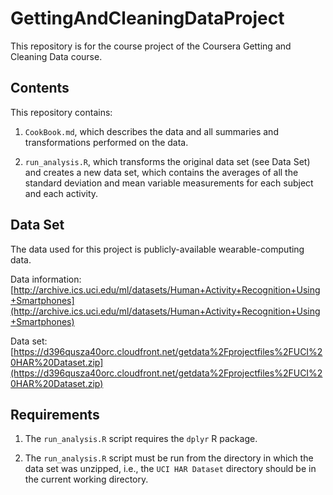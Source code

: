 # GettingAndCleaningDataProject

This repository is for the course project of the Coursera Getting and Cleaning Data course.

## Contents

This repository contains:

1. `CookBook.md`, which describes the data and all summaries and transformations performed on the data.

2. `run_analysis.R`, which transforms the original data set (see Data Set) and creates a new data set, which contains the averages of all the standard deviation and mean variable measurements for each subject and each activity.

## Data Set

The data used for this project is publicly-available wearable-computing data.

Data information: [http://archive.ics.uci.edu/ml/datasets/Human+Activity+Recognition+Using+Smartphones](http://archive.ics.uci.edu/ml/datasets/Human+Activity+Recognition+Using+Smartphones)

Data set: [https://d396qusza40orc.cloudfront.net/getdata%2Fprojectfiles%2FUCI%20HAR%20Dataset.zip](https://d396qusza40orc.cloudfront.net/getdata%2Fprojectfiles%2FUCI%20HAR%20Dataset.zip)

## Requirements

1. The `run_analysis.R` script requires the `dplyr` R package.

2. The `run_analysis.R` script must be run from the directory in which the data set was unzipped, i.e., the `UCI HAR Dataset` directory should be in the current working directory.
